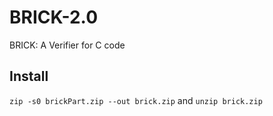# BRICK-2.0
BRICK: A Verifier for C code

## Install
```zip -s0 brickPart.zip --out brick.zip```
and
```unzip brick.zip```
